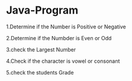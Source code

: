 # Java-Program

1.Determine if the Number is Positive or Negative 

2.Determine if the Numbder is Even or Odd

3.check the Largest Number

4.Check if the character is vowel or consonant

5.check the students Grade
